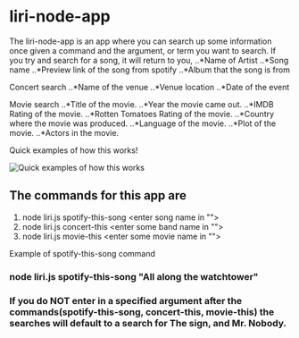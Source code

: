 # liri-node-app
The liri-node-app is an app where you can search up some information once given a command and the argument, or term you want to search.
If you try and search for a song, it will return to you,
..*Name of Artist
..*Song name 
..*Preview link of the song from spotify
..*Album that the song is from

Concert search
..*Name of the venue
..*Venue location
..*Date of the event

Movie search
..*Title of the movie.
..*Year the movie came out.
..*IMDB Rating of the movie.
..*Rotten Tomatoes Rating of the movie.
..*Country where the movie was produced.
..*Language of the movie.
..*Plot of the movie.
..*Actors in the movie.




Quick examples of how this works!

![Quick examples of how this works](https://media.giphy.com/media/5z0dwOyTOlpGRg8vdj/giphy.gif)

## The commands for this app are 
1. node liri.js spotify-this-song <enter song name in "">
2. node liri.js concert-this <enter some band name in "">
3. node liri.js movie-this <enter some movie name in "">

Example of spotify-this-song command
### node liri.js spotify-this-song "All along the watchtower"

### If you do NOT enter in a specified argument after the commands(spotify-this-song, concert-this, movie-this) the searches will default to a search for The sign, and Mr. Nobody.

